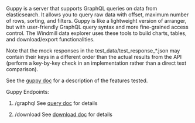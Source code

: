 Guppy is a server that supports GraphQL queries on data from elasticsearch. 
It allows you to query raw data with offset, maximum number of rows, sorting, and filters.
Guppy is like a lightweight version of arranger, but with user-friendly GraphQL query syntax and more fine-grained access control. 
The Windmill data explorer uses these tools to build charts, tables, and download/export functionalities.

Note that the mock responses in the test_data/test_response_*.json may contain their keys in a different order than the
actual results from the API (perform a key-by-key check in an implementation rather than a direct text comparison).

See the [guppy doc](https://github.com/uc-cdis/guppy/blob/master/doc/) for a description of the features tested.

Guppy Endpoints: 
1. /graphql
See [query doc](https://github.com/uc-cdis/guppy/blob/master/doc/queries.md) for details

2. /download
See [download doc](https://github.com/uc-cdis/guppy/blob/master/doc/download.md) for details
